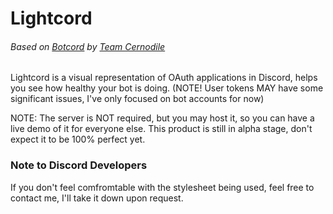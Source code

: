 # Lightcord
###### Based on [Botcord](https://github.com/TeamCernodile/Botcord) by [Team Cernodile](https://github.com/TeamCernodile)
Lightcord is a visual representation of OAuth applications in Discord, helps you see how healthy your bot is doing.
(NOTE! User tokens MAY have some significant issues, I've only focused on bot accounts for now)

NOTE: The server is NOT required, but you may host it, so you can have a live demo of it for everyone else.
This product is still in alpha stage, don't expect it to be 100% perfect yet.


### Note to Discord Developers
If you don't feel comfromtable with the stylesheet being used, feel free to contact me, I'll take it down upon request.
